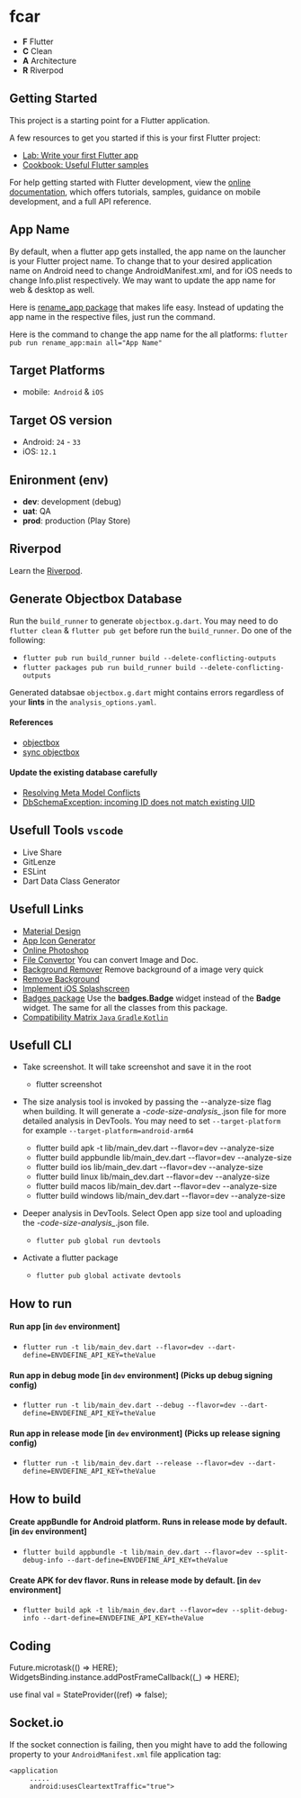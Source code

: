 # fcar

- **F** Flutter
- **C** Clean
- **A** Architecture
- **R** Riverpod

## Getting Started

This project is a starting point for a Flutter application.

A few resources to get you started if this is your first Flutter project:

- [Lab: Write your first Flutter app](https://docs.flutter.dev/get-started/codelab)
- [Cookbook: Useful Flutter samples](https://docs.flutter.dev/cookbook)

For help getting started with Flutter development, view the
[online documentation](https://docs.flutter.dev/), which offers tutorials,
samples, guidance on mobile development, and a full API reference.

## App Name

By default, when a flutter app gets installed, the app name on the launcher is your Flutter project name.
To change that to your desired application name on Android need to change AndroidManifest.xml,
and for iOS needs to change Info.plist respectively.
We may want to update the app name for web & desktop as well.

Here is [rename_app package](https://pub.dev/packages/rename_app) that makes life easy. Instead of updating the app name in the respective files,
just run the command.

Here is the command to change the app name for the all platforms:
`flutter pub run rename_app:main all="App Name"`

## Target Platforms

- mobile:` Android` & `iOS`

## Target OS version

- Android: `24` - `33`
- iOS: `12.1`

## Enironment (env)

- **dev**: development (debug)
- **uat**: QA
- **prod**: production (Play Store)

## Riverpod

Learn the [Riverpod](https://riverpod.dev/).

## Generate Objectbox Database

Run the `build_runner` to generate `objectbox.g.dart`. You may need to do `flutter clean` & `flutter pub get` before run the `build_runner`. Do one of the following:

- `flutter pub run build_runner build --delete-conflicting-outputs`
- `flutter packages pub run build_runner build --delete-conflicting-outputs`

Generated databsae `objectbox.g.dart` might contains errors regardless of your **lints** in the `analysis_options.yaml`.

#### References
- [objectbox](https://docs.objectbox.io/)
- [sync objectbox](https://sync.objectbox.io/sync-client)

#### Update the existing database carefully
- [Resolving Meta Model Conflicts](https://docs.objectbox.io/advanced/meta-model-ids-and-uids#resolving-meta-model-conflicts)
- [DbSchemaException: incoming ID does not match existing UID](https://docs.objectbox.io/troubleshooting#dbschemaexception-incoming-id-does-not-match-existing-uid)


## Usefull Tools `vscode`

- Live Share
- GitLenze
- ESLint
- Dart Data Class Generator

## Usefull Links

- [Material Design](m3.material.io)
- [App Icon Generator](icon.kitchen)
- [Online Photoshop](https://www.photopea.com/)
- [File Convertor](freeconvert.com) You can convert Image and Doc.
- [Background Remover](https://www.photoroom.com/tools/background-remover) Remove background of a image very quick
- [Remove Background](remove.bg)
- [Implement iOS Splashscreen](https://medium.com/swlh/native-splash-screen-in-flutter-using-lottie-121ce2b9b0a4)
- [Badges package](https://pub.dev/packages/badges) Use the **badges.Badge** widget instead of the **Badge** widget. The same for all the classes from this package.
- [Compatibility Matrix `Java` `Gradle` `Kotlin`](https://docs.gradle.org/current/userguide/compatibility.html)

## Usefull CLI

- Take screenshot. It will take screenshot and save it in the root
  - flutter screenshot

- The size analysis tool is invoked by passing the --analyze-size flag when building. It will generate a *-code-size-analysis_*.json file for more detailed analysis in DevTools. You may need to set `--target-platform` for example `--target-platform=android-arm64`

  - flutter build apk -t lib/main_dev.dart --flavor=dev --analyze-size
  - flutter build appbundle lib/main_dev.dart --flavor=dev --analyze-size
  - flutter build ios lib/main_dev.dart --flavor=dev --analyze-size
  - flutter build linux lib/main_dev.dart --flavor=dev --analyze-size
  - flutter build macos lib/main_dev.dart --flavor=dev --analyze-size
  - flutter build windows lib/main_dev.dart --flavor=dev --analyze-size

- Deeper analysis in DevTools. Select Open app size tool and uploading the *-code-size-analysis_*.json file.
  - `flutter pub global run devtools`

- Activate a flutter package
  - `flutter pub global activate devtools`


## How to run
#### Run app [in `dev` environment]
- `flutter run -t lib/main_dev.dart --flavor=dev --dart-define=ENVDEFINE_API_KEY=theValue`
#### Run app in debug mode [in `dev` environment] (Picks up debug signing config)
- `flutter run -t lib/main_dev.dart --debug --flavor=dev --dart-define=ENVDEFINE_API_KEY=theValue`
#### Run app in release mode [in `dev` environment] (Picks up release signing config)
- `flutter run -t lib/main_dev.dart --release --flavor=dev --dart-define=ENVDEFINE_API_KEY=theValue`

## How to build
#### Create appBundle for Android platform. Runs in release mode by default. [in `dev` environment]
- `flutter build appbundle -t lib/main_dev.dart --flavor=dev --split-debug-info --dart-define=ENVDEFINE_API_KEY=theValue`
#### Create APK for dev flavor. Runs in release mode by default. [in `dev` environment]
- `flutter build apk -t lib/main_dev.dart --flavor=dev --split-debug-info --dart-define=ENVDEFINE_API_KEY=theValue`

## Coding

Future.microtask(() => HERE);
WidgetsBinding.instance.addPostFrameCallback((\_) => HERE);

use
final val = StateProvider<bool>((ref) => false);

## Socket.io

If the socket connection is failing, then you might have to add the following property to your `AndroidManifest.xml` file application tag:

```
<application
     .....
     android:usesCleartextTraffic="true">
```
